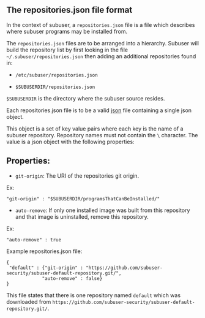 The repositories.json file format
--------------------------------

In the context of subuser, a `repositories.json` file is a file which describes where subuser programs may be installed from.

The `repositories.json` files are to be arranged into a hierarchy.  Subuser will build the repository list by first looking in the file `~/.subuser/repositories.json` then adding an additional repositories found in:

 * `/etc/subuser/repositories.json`

 * `$SUBUSERDIR/repositories.json`

`$SUBUSERDIR` is the directory where the subuser source resides.

Each repositories.json file is to be a valid [json](http://www.ecma-international.org/publications/files/ECMA-ST/ECMA-404.pdf) file containing a single json object.

This object is a set of key value pairs where each key is the name of a subuser repository.  Repository names must not contain the `\` character.  The value is a json object with the following properties:

Properties:
-----------

 * `git-origin`: The URI of the repositories git origin.

 Ex:

 ````
 "git-origin" : "$SUBUSERDIR/programsThatCanBeInstalled/"
 ````

 * `auto-remove`: If only one installed image was built from this repository and that image is uninstalled, remove this repository.

 Ex:

 ````
 "auto-remove" : true
 ````



Example repositories.json file:

````
{
 "default" : {"git-origin" : "https://github.com/subuser-security/subuser-default-repository.git/",
             "auto-remove" : false}
}
````

This file states that there is one repository named `default` which was downloaded from `https://github.com/subuser-security/subuser-default-repository.git/`.
